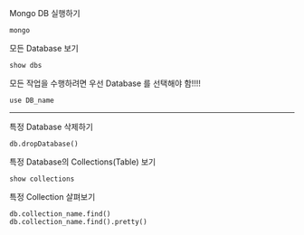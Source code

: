 Mongo DB 실행하기

```
mongo
```

모든 Database 보기

```show dbs
show dbs
```

모든 작업을 수행하려면 우선 Database 를 선택해야 함!!!!

```
use DB_name
```

-----------------------------------------------------------------------------------------------------------------------------------------------------------

특정 Database 삭제하기

```
db.dropDatabase()
```

특정 Database의 Collections(Table) 보기

```
show collections
```

특정 Collection 살펴보기

```
db.collection_name.find()
db.collection_name.find().pretty()
```

